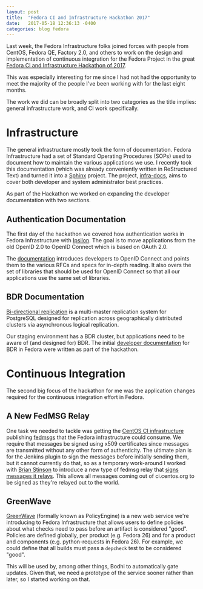 ```yaml
---
layout: post
title:  "Fedora CI and Infrastructure Hackathon 2017"
date:   2017-05-18 12:36:13 -0400
categories: blog fedora
---
```


Last week, the Fedora Infrastructure folks joined forces with people from
CentOS, Fedora QE, Factory 2.0, and others to work on the design and
implementation of continuous integration for the Fedora Project in the
great [Fedora CI and Infrastructure Hackathon of 2017](
https://fedoraproject.org/wiki/CI_and_Infrastructure_Hackathon_2017).

This was especially interesting for me since I had not had the opportunity
to meet the majority of the people I've been working with for the last eight
months.

The work we did can be broadly split into two categories as the title
implies: general infrastructure work, and CI work specifically.


# Infrastructure

The general infrastructure mostly took the form of documentation. Fedora
Infrastructure had a set of Standard Operating Procedures (SOPs) used to
document how to maintain the various applications we use. I recently took
this documentation (which was already conveniently written in ReStructured
Text) and turned it into a [Sphinx](http://www.sphinx-doc.org/en/stable/index.html)
project. The project, [infra-docs](https://pagure.io/infra-docs), aims to
cover both developer and system administrator best practices.

As part of the Hackathon we worked on expanding the developer documentation
with two sections.

## Authentication Documentation

The first day of the hackathon we covered how authentication works in Fedora
Infrastructure with [Ipsilon](https://pagure.io/ipsilon/). The goal is to
move applications from the old OpenID 2.0 to OpenID Connect which is based
on OAuth 2.0.

The [documentation](https://pagure.io/infra-docs/pull-request/40) introduces
developers to OpenID Connect and points them to the various RFCs and specs
for in-depth reading. It also overs the set of libraries that should be used
for OpenID Connect so that all our applications use the same set of libraries.


## BDR Documentation

[Bi-directional replication](http://bdr-project.org/docs/stable/index.html) is
a multi-master replication system for PostgreSQL designed for replication
across geographically distributed clusters via asynchronous logical replication.

Our staging environment has a BDR cluster, but applications need to be aware of
(and designed for) BDR. The initial [developer documentation](
https://fedora-infra-docs.readthedocs.io/en/latest/dev-guide/db.html) for BDR in
Fedora were written as part of the hackathon.


# Continuous Integration

The second big focus of the hackathon for me was the application changes required
for the continuous integration effort in Fedora.

## A New FedMSG Relay

One task we needed to tackle was getting the [CentOS CI infrastructure](https://ci.centos.org/)
publishing [fedmsgs](https://fedmsg.readthedocs.io/en/latest/) that the Fedora infrastructure
could consume. We require that messages be signed using x509 certificates since messages are
transmitted without any other form of authenticity. The ultimate plan is for the Jenkins plugin
to sign the messages before initially sending them, but it cannot currently do that, so as a
temporary work-around I worked with [Brian Stinson](https://wiki.centos.org/BrianStinson) to
introduce a new type of fedmsg relay that [signs messages it relays](
https://github.com/fedora-infra/fedmsg/pull/409). This allows all messages coming out of
ci.centos.org to be signed as they're relayed out to the world.


## GreenWave

[GreenWave](https://pagure.io/greenwave/) (formally known as PolicyEngine) is a new web service
we're introducing to Fedora Infrastructure that allows users to define policies about what checks
need to pass before an artifact is considered "good". Policies are defined globally, per product
(e.g. Fedora 26) and for a product and components (e.g. python-requests in Fedora 26). For example,
we could define that all builds must pass a ``depcheck`` test to be considered "good".

This will be used by, among other things, Bodhi to automatically gate updates. Given that, we need
a prototype of the service sooner rather than later, so I started working on that.

